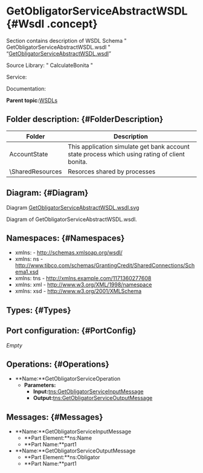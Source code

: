 # GetObligatorServiceAbstractWSDL {#Wsdl .concept}

Section contains description of WSDL Schema " GetObligatorServiceAbstractWSDL.wsdl " “[GetObligatorServiceAbstractWSDL.wsdl](GetObligatorServiceAbstractWSDL.wsdl)”

Source Library: " CalculateBonita "

Service:

Documentation:

**Parent topic:**[WSDLs](../../../../../../modules/demo_Enterprise/dita/projects/AccountState/common/wsdl.md)

## Folder description: {#FolderDescription}

|Folder|Description|
|------|-----------|
|AccountState|This application simulate get bank account state process which using rating of client bonita.|
|\\SharedResources|Resorces shared by processes|

## Diagram: {#Diagram}

Diagram [GetObligatorServiceAbstractWSDL.wsdl.svg](GetObligatorServiceAbstractWSDL.wsdl.svg)

Diagram of GetObligatorServiceAbstractWSDL.wsdl.

## Namespaces: {#Namespaces}

-   xmlns: - http://schemas.xmlsoap.org/wsdl/
-   xmlns: ns - http://www.tibco.com/schemas/GrantingCredit/SharedConnections/Schema1.xsd
-   xmlns: tns - http://xmlns.example.com/1171360277608
-   xmlns: xml - http://www.w3.org/XML/1998/namespace
-   xmlns: xsd - http://www.w3.org/2001/XMLSchema

## Types: {#Types}

## Port configuration: {#PortConfig}

*Empty*

## Operations: {#Operations}

-   **Name:**GetObligatorServiceOperation
    -   **Parameters:**
        -   **Input:**[tns:GetObligatorServiceInputMessage](#Messages)
        -   **Output:**[tns:GetObligatorServiceOutputMessage](#Messages)

## Messages: {#Messages}

-   **Name:**GetObligatorServiceInputMessage
    -   **Part Element:**ns:Name
    -   **Part Name:**part1
-   **Name:**GetObligatorServiceOutputMessage
    -   **Part Element:**ns:Obligator
    -   **Part Name:**part1

